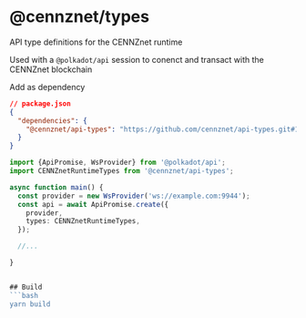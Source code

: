 # @cennznet/types

API type definitions for the CENNZnet runtime

Used with a `@polkadot/api` session to conenct and transact with the CENNZnet blockchain

Add as dependency
```json
// package.json
{
  "dependencies": {
    "@cennznet/api-types": "https://github.com/cennznet/api-types.git#1.0.0"
  }
}
```

```ts
import {ApiPromise, WsProvider} from '@polkadot/api';
import CENNZnetRuntimeTypes from '@cennznet/api-types';

async function main() {
  const provider = new WsProvider('ws://example.com:9944');
  const api = await ApiPromise.create({
    provider,
    types: CENNZnetRuntimeTypes,
  });

  //...

}


## Build
```bash
yarn build
```
